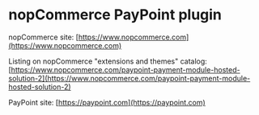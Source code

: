 ﻿nopCommerce PayPoint plugin
===========

nopCommerce site: [https://www.nopcommerce.com](https://www.nopcommerce.com)

Listing on nopCommerce "extensions and themes" catalog: [https://www.nopcommerce.com/paypoint-payment-module-hosted-solution-2](https://www.nopcommerce.com/paypoint-payment-module-hosted-solution-2)

PayPoint site: [https://paypoint.com](https://paypoint.com)
